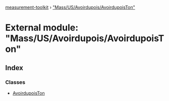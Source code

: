 [measurement-toolkit](../README.md) › ["Mass/US/Avoirdupois/AvoirdupoisTon"](_mass_us_avoirdupois_avoirdupoiston_.md)

# External module: "Mass/US/Avoirdupois/AvoirdupoisTon"

## Index

### Classes

* [AvoirdupoisTon](../classes/_mass_us_avoirdupois_avoirdupoiston_.avoirdupoiston.md)
